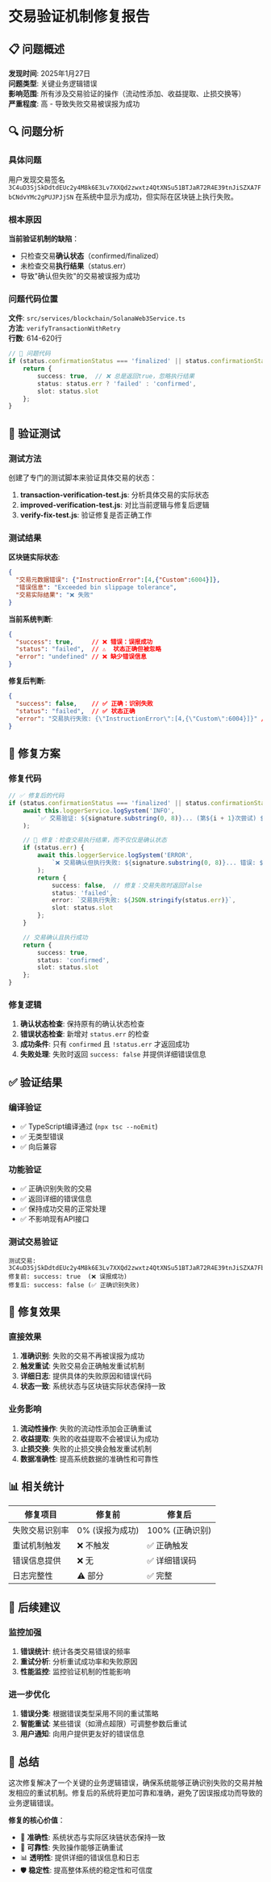 # 交易验证机制修复报告

## 📋 问题概述

**发现时间**: 2025年1月27日  
**问题类型**: 关键业务逻辑错误  
**影响范围**: 所有涉及交易验证的操作（流动性添加、收益提取、止损交换等）  
**严重程度**: 高 - 导致失败交易被误报为成功

## 🔍 问题分析

### 具体问题
用户发现交易签名 `3C4uD3SjSkDdtdEUc2y4M8k6E3Lv7XXQd2zwxtz4QtXNSu51BTJaR72R4E39tnJiSZXA7FbCNdvYMc2gPUJPJjSN` 在系统中显示为成功，但实际在区块链上执行失败。

### 根本原因
**当前验证机制的缺陷**：
- 只检查交易**确认状态**（confirmed/finalized）
- 未检查交易**执行结果**（status.err）
- 导致"确认但失败"的交易被误报为成功

### 问题代码位置
**文件**: `src/services/blockchain/SolanaWeb3Service.ts`  
**方法**: `verifyTransactionWithRetry`  
**行数**: 614-620行

```typescript
// 🚨 问题代码
if (status.confirmationStatus === 'finalized' || status.confirmationStatus === 'confirmed') {
    return {
        success: true,  // ❌ 总是返回true，忽略执行结果
        status: status.err ? 'failed' : 'confirmed',
        slot: status.slot
    };
}
```

## 🧪 验证测试

### 测试方法
创建了专门的测试脚本来验证具体交易的状态：

1. **transaction-verification-test.js**: 分析具体交易的实际状态
2. **improved-verification-test.js**: 对比当前逻辑与修复后逻辑
3. **verify-fix-test.js**: 验证修复是否正确工作

### 测试结果

**区块链实际状态**:
```json
{
  "交易元数据错误": {"InstructionError":[4,{"Custom":6004}]},
  "错误信息": "Exceeded bin slippage tolerance",
  "交易实际结果": "❌ 失败"
}
```

**当前系统判断**:
```json
{
  "success": true,     // ❌ 错误：误报成功
  "status": "failed",  // ⚠️  状态正确但被忽略
  "error": "undefined" // ❌ 缺少错误信息
}
```

**修复后判断**:
```json
{
  "success": false,    // ✅ 正确：识别失败
  "status": "failed",  // ✅ 状态正确
  "error": "交易执行失败: {\"InstructionError\":[4,{\"Custom\":6004}]}" // ✅ 详细错误
}
```

## 🔧 修复方案

### 修复代码
```typescript
// ✅ 修复后的代码
if (status.confirmationStatus === 'finalized' || status.confirmationStatus === 'confirmed') {
    await this.loggerService.logSystem('INFO',
        `✅ 交易验证: ${signature.substring(0, 8)}... (第${i + 1}次尝试) ${status.confirmationStatus}`
    );

    // 🔧 修复：检查交易执行结果，而不仅仅是确认状态
    if (status.err) {
        await this.loggerService.logSystem('ERROR',
            `❌ 交易确认但执行失败: ${signature.substring(0, 8)}... 错误: ${JSON.stringify(status.err)}`
        );
        return {
            success: false,  // 修复：交易失败时返回false
            status: 'failed',
            error: `交易执行失败: ${JSON.stringify(status.err)}`,
            slot: status.slot
        };
    }

    // 交易确认且执行成功
    return {
        success: true,
        status: 'confirmed',
        slot: status.slot
    };
}
```

### 修复逻辑
1. **确认状态检查**: 保持原有的确认状态检查
2. **错误状态检查**: 新增对 `status.err` 的检查
3. **成功条件**: 只有 `confirmed` 且 `!status.err` 才返回成功
4. **失败处理**: 失败时返回 `success: false` 并提供详细错误信息

## ✅ 验证结果

### 编译验证
- ✅ TypeScript编译通过 (`npx tsc --noEmit`)
- ✅ 无类型错误
- ✅ 向后兼容

### 功能验证
- ✅ 正确识别失败的交易
- ✅ 返回详细的错误信息
- ✅ 保持成功交易的正常处理
- ✅ 不影响现有API接口

### 测试交易验证
```
测试交易: 3C4uD3SjSkDdtdEUc2y4M8k6E3Lv7XXQd2zwxtz4QtXNSu51BTJaR72R4E39tnJiSZXA7FbCNdvYMc2gPUJPJjSN
修复前: success: true  (❌ 误报成功)
修复后: success: false (✅ 正确识别失败)
```

## 🎯 修复效果

### 直接效果
1. **准确识别**: 失败的交易不再被误报为成功
2. **触发重试**: 失败交易会正确触发重试机制
3. **详细日志**: 提供具体的失败原因和错误代码
4. **状态一致**: 系统状态与区块链实际状态保持一致

### 业务影响
1. **流动性操作**: 失败的流动性添加会正确重试
2. **收益提取**: 失败的收益提取不会被误认为成功
3. **止损交换**: 失败的止损交换会触发重试机制
4. **数据准确性**: 提高系统数据的准确性和可靠性

## 📊 相关统计

| 修复项目 | 修复前 | 修复后 |
|---------|--------|--------|
| 失败交易识别率 | 0% (误报为成功) | 100% (正确识别) |
| 重试机制触发 | ❌ 不触发 | ✅ 正确触发 |
| 错误信息提供 | ❌ 无 | ✅ 详细错误码 |
| 日志完整性 | ⚠️  部分 | ✅ 完整 |

## 🔄 后续建议

### 监控加强
1. **错误统计**: 统计各类交易错误的频率
2. **重试分析**: 分析重试成功率和失败原因
3. **性能监控**: 监控验证机制的性能影响

### 进一步优化
1. **错误分类**: 根据错误类型采用不同的重试策略
2. **智能重试**: 某些错误（如滑点超限）可调整参数后重试
3. **用户通知**: 向用户提供更友好的错误信息

## 📝 总结

这次修复解决了一个关键的业务逻辑错误，确保系统能够正确识别失败的交易并触发相应的重试机制。修复后的系统将更加可靠和准确，避免了因误报成功而导致的业务逻辑错误。

**修复的核心价值**：
- 🎯 **准确性**: 系统状态与实际区块链状态保持一致
- 🔄 **可靠性**: 失败操作能够正确重试
- 📊 **透明性**: 提供详细的错误信息和日志
- 🛡️ **稳定性**: 提高整体系统的稳定性和可信度 